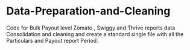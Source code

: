 # Data-Preparation-and-Cleaning
Code for Bulk Payout level Zomato , Swiggy and Thrive reports data Consolidation and cleaning and create a standard single file with all the Particulars
and Payout report Period.
